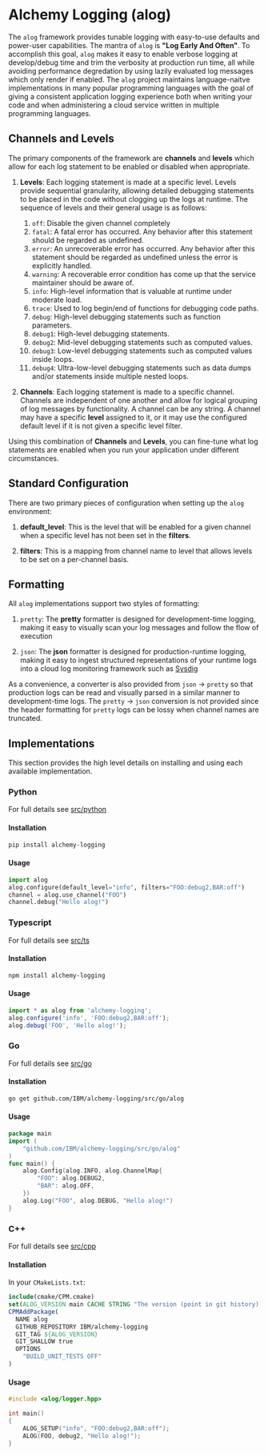 # Alchemy Logging (alog)
The `alog` framework provides tunable logging with easy-to-use defaults and power-user capabilities. The mantra of `alog` is **"Log Early And Often"**. To accomplish this goal, `alog` makes it easy to enable verbose logging at develop/debug time and trim the verbosity at production run time, all while avoiding performance degredation by using lazily evaluated log messages which only render if enabled. The `alog` project maintains language-naitve implementations in many popular programming languages with the goal of giving a consistent application logging experience both when writing your code and when administering a cloud service written in multiple programming languages.

## Channels and Levels
The primary components of the framework are **channels** and **levels** which allow for each log statement to be enabled or disabled when appropriate.

1. **Levels**: Each logging statement is made at a specific level. Levels provide sequential granularity, allowing detailed debugging statements to be placed in the code without clogging up the logs at runtime. The sequence of levels and their general usage is as follows:

    1. `off`: Disable the given channel completely
    1. `fatal`: A fatal error has occurred. Any behavior after this statement should be regarded as undefined.
    1. `error`: An unrecoverable error has occurred. Any behavior after this statement should be regarded as undefined unless the error is explicitly handled.
    1. `warning`: A recoverable error condition has come up that the service maintainer should be aware of.
    1. `info`: High-level information that is valuable at runtime under moderate load.
    1. `trace`: Used to log begin/end of functions for debugging code paths.
    1. `debug`: High-level debugging statements such as function parameters.
    1. `debug1`: High-level debugging statements.
    1. `debug2`: Mid-level debugging statements such as computed values.
    1. `debug3`: Low-level debugging statements such as computed values inside loops.
    1. `debug4`: Ultra-low-level debugging statements such as data dumps and/or statements inside multiple nested loops.

1. **Channels**: Each logging statement is made to a specific channel. Channels are independent of one another and allow for logical grouping of log messages by functionality. A channel can be any string. A channel may have a specific **level** assigned to it, or it may use the configured default level if it is not given a specific level filter.

Using this combination of **Channels** and **Levels**, you can fine-tune what log statements are enabled when you run your application under different circumstances.

## Standard Configuration
There are two primary pieces of configuration when setting up the `alog` environment:

1. **default_level**: This is the level that will be enabled for a given channel when a specific level has not been set in the **filters**.

1. **filters**: This is a mapping from channel name to level that allows levels to be set on a per-channel basis.

## Formatting
All `alog` implementations support two styles of formatting:

1. `pretty`: The **pretty** formatter is designed for development-time logging, making it easy to visually scan your log messages and follow the flow of execution

1. `json`: The **json** formatter is designed for production-runtime logging, making it easy to ingest structured representations of your runtime logs into a cloud log monitoring framework such as [Sysdig](https://sysdig.com/)

As a convenience, a converter is also provided from `json` -> `pretty` so that production logs can be read and visually parsed in a similar manner to development-time logs. The `pretty` -> `json` conversion is not provided since the header formatting for `pretty` logs can be lossy when channel names are truncated.

## Implementations

This section provides the high level details on installing and using each available implementation.

### Python

For full details see [src/python](src/python/README.md)

#### Installation

```sh
pip install alchemy-logging
```

#### Usage

```py
import alog
alog.configure(default_level="info", filters="FOO:debug2,BAR:off")
channel = alog.use_channel("FOO")
channel.debug("Hello alog!")
```

### Typescript

For full details see [src/ts](src/ts/README.md)

#### Installation

```sh
npm install alchemy-logging
```

#### Usage

```ts
import * as alog from 'alchemy-logging';
alog.configure('info', 'FOO:debug2,BAR:off');
alog.debug('FOO', 'Hello alog!');
```

### Go

For full details see [src/go](src/go/README.md)

#### Installation

```sh
go get github.com/IBM/alchemy-logging/src/go/alog
```

#### Usage

```go
package main
import (
	"github.com/IBM/alchemy-logging/src/go/alog"
)
func main() {
	alog.Config(alog.INFO, alog.ChannelMap{
		"FOO": alog.DEBUG2,
		"BAR": alog.OFF,
	})
	alog.Log("FOO", alog.DEBUG, "Hello alog!")
}
```

### C++

For full details see [src/cpp](src/cpp/README.md)

#### Installation

In your `CMakeLists.txt`:

```cmake
include(cmake/CPM.cmake)
set(ALOG_VERSION main CACHE STRING "The version (point in git history) of alog to use")
CPMAddPackage(
  NAME alog
  GITHUB_REPOSITORY IBM/alchemy-logging
  GIT_TAG ${ALOG_VERSION}
  GIT_SHALLOW true
  OPTIONS
    "BUILD_UNIT_TESTS OFF"
)
```

#### Usage

```cpp
#include <alog/logger.hpp>

int main()
{
    ALOG_SETUP("info", "FOO:debug2,BAR:off");
    ALOG(FOO, debug2, "Hello alog!");
}
```
